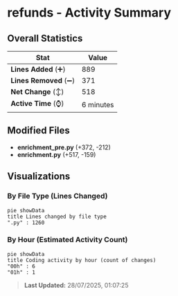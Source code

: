 # refunds - Activity Summary 

## Overall Statistics

| Stat                   | Value                                                             |
| ---------------------- | ----------------------------------------------------------------- |
| **Lines Added** (➕)   | 889                                          |
| **Lines Removed** (➖) | 371                                        |
| **Net Change** (↕)    | 518                |
| **Active Time** (⌚)   | 6 minutes |


## Modified Files
- **enrichment_pre.py** (+372, -212)
- **enrichment.py** (+517, -159)

## Visualizations

### By File Type (Lines Changed)

```mermaid
pie showData
title Lines changed by file type
".py" : 1260
```

### By Hour (Estimated Activity Count)

```mermaid
pie showData
title Coding activity by hour (count of changes)
"00h" : 6
"01h" : 1
```


> **Last Updated:** 28/07/2025, 01:07:25